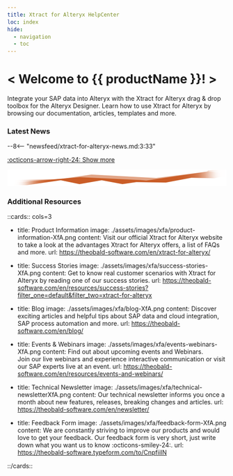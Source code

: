 ```yaml
---
title: Xtract for Alteryx HelpCenter
loc: index
hide:
  - navigation
  - toc
---
```


<div class="full-width-background"></div>
<div class="banner-text">
	<h1> &lt; Welcome to {{ productName }}! &gt; </h1>
	<p>Integrate your SAP data into Alteryx with the Xtract for Alteryx drag & drop toolbox for the Alteryx Designer. Learn how to use Xtract for Alteryx by browsing our documentation, articles, templates and more.</p>
</div>


### Latest News

<div class="grid cards" markdown>

--8<-- "newsfeed/xtract-for-alteryx-news.md:3:33"

</div>

[:octicons-arrow-right-24: Show more](news.md)


![threshold](assets/images/xfa/DataStream_XfA.png)


### Additional Resources

::cards:: cols=3
  
- title: Product Information
  image: ./assets/images/xfa/product-information-XfA.png
  content: Visit our official Xtract for Alteryx website to take a look at the advantages Xtract for Alteryx offers, a list of FAQs and more.
  url: https://theobald-software.com/en/xtract-for-alteryx/
  
- title: Success Stories
  image: ./assets/images/xfa/success-stories-XfA.png
  content: Get to know real customer scenarios with Xtract for Alteryx by reading one of our success stories.
  url: https://theobald-software.com/en/resources/success-stories?filter_one=default&filter_two=xtract-for-alteryx

- title: Blog
  image: ./assets/images/xfa/blog-XfA.png
  content: Discover exciting articles and helpful tips about SAP data and cloud integration, SAP process automation and more.
  url: https://theobald-software.com/en/blog/
  
- title: Events & Webinars
  image: ./assets/images/xfa/events-webinars-XfA.png 
  content: Find out about upcoming events and Webinars. <br>Join our live webinars and experience interactive communication or visit our SAP experts live at an event. 
  url: https://theobald-software.com/en/resources/events-and-webinars/
  
- title: Technical Newsletter
  image: ./assets/images/xfa/technical-newsletterXfA.png
  content: Our technical newsletter informs you once a month about new features, releases, breaking changes and articles.
  url: https://theobald-software.com/en/newsletter/

- title: Feedback Form
  image: ./assets/images/xfa/feedback-form-XfA.png
  content: We are constantly striving to improve our products and would love to get your feedback. Our feedback form is very short, just write down what you want us to know :octicons-smiley-24:.
  url: https://theobald-software.typeform.com/to/CnpfiiIN

::/cards::